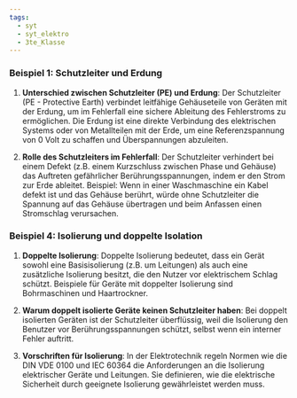 ```yaml
---
tags:
  - syt
  - syt_elektro
  - 3te_Klasse
---
```

### Beispiel 1: Schutzleiter und Erdung

1. **Unterschied zwischen Schutzleiter (PE) und Erdung**: Der Schutzleiter (PE - Protective Earth) verbindet leitfähige Gehäuseteile von Geräten mit der Erdung, um im Fehlerfall eine sichere Ableitung des Fehlerstroms zu ermöglichen. Die Erdung ist eine direkte Verbindung des elektrischen Systems oder von Metallteilen mit der Erde, um eine Referenzspannung von 0 Volt zu schaffen und Überspannungen abzuleiten.
    
2. **Rolle des Schutzleiters im Fehlerfall**: Der Schutzleiter verhindert bei einem Defekt (z.B. einem Kurzschluss zwischen Phase und Gehäuse) das Auftreten gefährlicher Berührungsspannungen, indem er den Strom zur Erde ableitet. Beispiel: Wenn in einer Waschmaschine ein Kabel defekt ist und das Gehäuse berührt, würde ohne Schutzleiter die Spannung auf das Gehäuse übertragen und beim Anfassen einen Stromschlag verursachen.
### Beispiel 4: Isolierung und doppelte Isolation

1. **Doppelte Isolierung**: Doppelte Isolierung bedeutet, dass ein Gerät sowohl eine Basisisolierung (z.B. um Leitungen) als auch eine zusätzliche Isolierung besitzt, die den Nutzer vor elektrischem Schlag schützt. Beispiele für Geräte mit doppelter Isolierung sind Bohrmaschinen und Haartrockner.
    
2. **Warum doppelt isolierte Geräte keinen Schutzleiter haben**: Bei doppelt isolierten Geräten ist der Schutzleiter überflüssig, weil die Isolierung den Benutzer vor Berührungsspannungen schützt, selbst wenn ein interner Fehler auftritt.
    
3. **Vorschriften für Isolierung**: In der Elektrotechnik regeln Normen wie die DIN VDE 0100 und IEC 60364 die Anforderungen an die Isolierung elektrischer Geräte und Leitungen. Sie definieren, wie die elektrische Sicherheit durch geeignete Isolierung gewährleistet werden muss.
